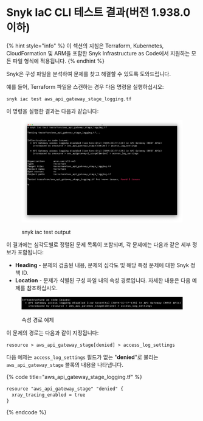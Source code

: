 # Snyk IaC CLI 테스트 결과(버전 1.938.0 이하)

{% hint style="info" %}
이 섹션의 지침은 Terraform, Kubernetes, CloudFormation 및 ARM을 포함한 Snyk Infrastructure as Code에서 지원하는 모든 파일 형식에 적용됩니다.
{% endhint %}

Snyk은 구성 파일을 분석하여 문제를 찾고 해결할 수 있도록 도와드립니다.

예를 들어, Terraform 파일을 스캔하는 경우 다음 명령을 실행하십시오:

```
snyk iac test aws_api_gateway_stage_logging.tf
```

이 명령을 실행한 결과는 다음과 같습니다:

<figure><img src="../../../../.gitbook/assets/screenshot-2021-09-28-at-19.58.22.png" alt="snyk iac test output"><figcaption><p>snyk iac test output</p></figcaption></figure>

이 결과에는 심각도별로 정렬된 문제 목록이 포함되며, 각 문제에는 다음과 같은 세부 정보가 포함됩니다:

* **Heading** - 문제의 검출된 내용, 문제의 심각도 및 해당 특정 문제에 대한 Snyk 정책 ID.
* **Location** - 문제가 식별된 구성 파일 내의 속성 경로입니다. 자세한 내용은 다음 예제를 참조하십시오.

<figure><img src="../../../../.gitbook/assets/screenshot-2021-09-28-at-20.00.36.png" alt="Example of property path"><figcaption><p>속성 경로 예제</p></figcaption></figure>

이 문제의 경로는 다음과 같이 지정됩니다:

```
resource > aws_api_gateway_stage[denied] > access_log_settings
```

다음 예제는 `access_log_settings` 필드가 없는 "**denied**"로 불리는 `aws_api_gateway_stage` 블록의 내용을 나타냅니다.

{% code title="aws_api_gateway_stage_logging.tf" %}
```
resource "aws_api_gateway_stage" "denied" {
  xray_tracing_enabled = true
}
```
{% endcode %}
